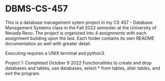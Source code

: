 # DBMS-CS-457

This is a database management sytem project in my CS 457 - Database Management Systems class in the Fall 2022 semester at the University of Nevada Reno.
The project is organized into 4 assignments with each assignment building upon the last. Each folder contains its own README documentation as well with greater detail.

Executing requires a UNIX terminal and python3.

Project 1: Completed October 9 2022
Functionalities to create and drop databases and tables, use databases, select * from tables, alter tables, and exit the program.
